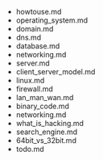 - howtouse.md
- operating_system.md
- domain.md
- dns.md
- database.md
- networking.md
- server.md
- client_server_model.md
- linux.md
- firewall.md
- lan_man_wan.md
- binary_code.md
- networking.md
- what_is_hacking.md
- search_engine.md
- 64bit_vs_32bit.md
- todo.md

